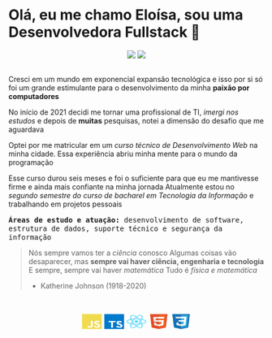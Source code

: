 # Olá, eu me chamo Eloísa, sou uma Desenvolvedora Fullstack 🌱


<div align='center'>
  
  
  <a href = "mailto:eloisantunesp@gmail.com">
    <img src="https://img.shields.io/badge/-Gmail-%23333?style=plastic&logo=appveyor&logo=gmail&logoColor=white" target="_blank"></a>
  <a href="https://www.linkedin.com/in/eloisa-antunes" target="_blank">
    <img src="https://img.shields.io/badge/-LinkedIn-%230077B5?style=plastic&logo=appveyor=linkedin&logoColor=white" target="_blank"></a> 
  
  </div>
  
##


Cresci em um mundo em exponencial expansão tecnológica e isso por si só foi um grande estimulante para o desenvolvimento da minha **paixão por computadores**

No início de 2021 decidi me tornar uma profissional de TI, *imergi nos estudos* e depois de **muitas** pesquisas, notei a dimensão do desafio que me aguardava 

Optei por me matricular em um *curso técnico de Desenvolvimento Web* na minha cidade. Essa experiência abriu minha mente para o mundo da programação

Esse curso durou seis meses e foi o suficiente para que eu me mantivesse firme e ainda mais confiante na minha jornada 
Atualmente estou no *segundo semestre do curso de bacharel em Tecnologia da Informação* e trabalhando em projetos pessoais


<kbd>**Áreas de estudo e atuação:** desenvolvimento de software, estrutura de dados, suporte técnico e segurança da informação</kbd>


> Nós sempre vamos ter a *ciência* conosco
> Algumas coisas vão desaparecer, mas **sempre vai haver ciência, engenharia e tecnologia**
> E sempre, sempre vai haver *matemática*
> Tudo é *física e matemática*
> - Katherine Johnson (1918-2020)

##
 
 <div align='center'>
<div style="display: inline_block"><br>
  <img align="center" alt="E-Js" height="30" width="40" src="https://raw.githubusercontent.com/devicons/devicon/master/icons/javascript/javascript-plain.svg">
  <img align="center" alt="E-Ts" height="30" width="40" src="https://raw.githubusercontent.com/devicons/devicon/master/icons/typescript/typescript-plain.svg">
  <img align="center" alt="E-React" height="30" width="40" src="https://raw.githubusercontent.com/devicons/devicon/master/icons/react/react-original.svg">
  <img align="center" alt="E-HTML" height="30" width="40" src="https://raw.githubusercontent.com/devicons/devicon/master/icons/html5/html5-original.svg">
  <img align="center" alt="E-CSS" height="30" width="40" src="https://raw.githubusercontent.com/devicons/devicon/master/icons/css3/css3-original.svg">
  
  ##
  </div>
 
  
